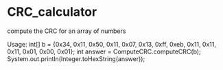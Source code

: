 # CRC_calculator
compute the CRC for an array of numbers

Usage:
    int[] b = {0x34, 0x11, 0x50, 0x11, 0x07, 0x13, 0xff, 0xeb, 0x11, 0x11, 0x11, 0x01, 0x00, 0x01};
    int answer = ComputeCRC.computeCRC(b);
    System.out.println(Integer.toHexString(answer));
